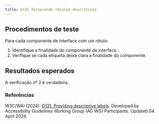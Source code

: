 ```yaml
---
title: G131 Fornecendo rótulos descritivos
---
```


## Procedimentos de teste

Para cada componente de interface com um rótulo:
1. Identifique a finalidade do componente de interface.
2. Verifique se cada etiqueta deixa clara a finalidade do componente.

## Resultados esperados
A verificação nº 2 é verdadeira.

### Referências

W3C/WAI (2024). [G131: Providing descriptive labels](https://www.w3.org/WAI/WCAG21/Techniques/general/G131). Developed by Accessibility Guidelines Working Group (AG WG) Participants. Updated 04 April 2024.